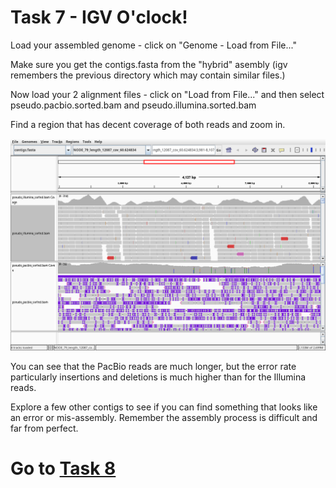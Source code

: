 # Task 7 - IGV O'clock!

Load your assembled genome - click on "Genome - Load from File..."

Make sure you get the contigs.fasta from the "hybrid" asembly (igv remembers the previous directory which may contain similar files.)

Now load your 2 alignment files - click on "Load from File..." and then select pseudo.pacbio.sorted.bam and pseudo.illumina.sorted.bam

Find a region that has decent coverage of both reads and zoom in.

![igv](https://github.com/guyleonard/genomics_adventure/blob/1bc817342e5ba98b0e58eb3dd50e116c35f065d2/chapter_5/images/chapter_5_task_7_image_1.png)

You can see that the PacBio reads are much longer, but the error rate particularly insertions and deletions is much higher than for the Illumina reads.

Explore a few other contigs to see if you can find something that looks like an error or mis-assembly. Remember the assembly process is difficult and far from perfect.

# Go to [Task 8](https://github.com/guyleonard/genomics_adventure/blob/release/chapter_5/task_8.md)
